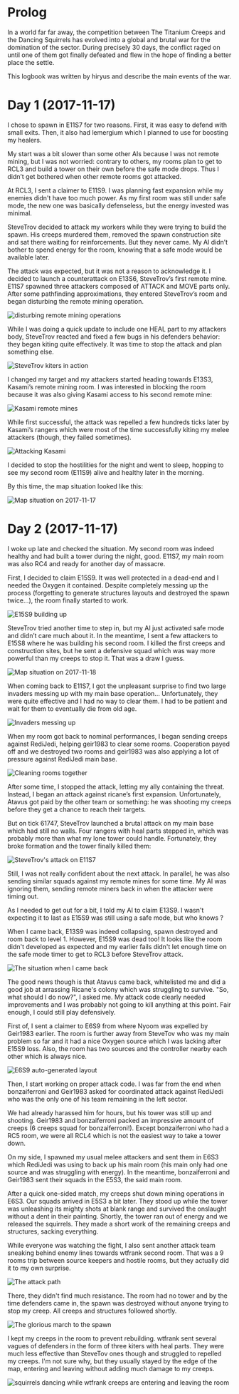 # Prolog

In a world far far away, the competition between The Titanium Creeps and the Dancing Squirrels has
evolved into a global and brutal war for the domination of the sector. During precisely 30 days,
the conflict raged on until one of them got finally defeated and flew in the hope of finding a
better place the settle.

This logbook was written by hiryus and describe the main events of the war.


# Day 1 (2017-11-17)

I chose to spawn in E11S7 for two reasons. First, it was easy to defend with small exits. Then, it
also had lemergium which I planned to use for boosting my healers.

My start was a bit slower than some other AIs because I was not remote mining, but I was not
worried: contrary to others, my rooms plan to get to RCL3 and build a tower on their own before the
safe mode drops. Thus I didn’t get bothered when other remote rooms got attacked.

At RCL3, I sent a claimer to E11S9. I was planning fast expansion while my enemies didn't have too
much power. As my first room was still under safe mode, the new one was basically defenseless, but
the energy invested was minimal.

SteveTrov decided to attack my workers while they were trying to build the spawn. His creeps
murdered them, removed the spawn construction site and sat there waiting for reinforcements. But
they never came. My AI didn’t bother to spend energy for the room, knowing that a safe mode would
be available later.

The attack was expected, but it was not a reason to acknowledge it. I decided to launch a
counterattack on E13S6, SteveTrov’s first remote mine. E11S7 spawned three attackers composed of
ATTACK and MOVE parts only. After some pathfinding approximations, they entered SteveTrov’s room
and began disturbing the remote mining operation.

![disturbing remote mining operations](img/disturbing_remote_mining_operations.gif)

While I was doing a quick update to include one HEAL part to my attackers body, SteveTrov reacted
and fixed a few bugs in his defenders behavior: they began kiting quite effectively. It was time to
stop the attack and plan something else.

![SteveTrov kiters in action](img/2.SteveTrov_answer_healers_rangers.gif)

I changed my target and my attackers started heading towards E13S3, Kasami’s remote mining room. I
was interested in blocking the room because it was also giving Kasami access to his second remote
mine:

![Kasami remote mines](img/4.kasamis_remotes.png)

While first successful, the attack was repelled a few hundreds ticks later by Kasami’s rangers which
were most of the time successfully kiting my melee attackers (though, they failed sometimes).

![Attacking Kasami](img/3.attacking_kasami.gif)

I decided to stop the hostilities for the night and went to sleep, hopping to see my second room
(E11S9) alive and healthy later in the morning.

By this time, the map situation looked like this:

![Map situation on 2017-11-17](img/Situation_2017-11-18_00-00.png)


# Day 2 (2017-11-17)

I woke up late and checked the situation. My second room was indeed healthy and had built a tower
during the night, good. E11S7, my main room was also RC4 and ready for another day of massacre.

First, I decided to claim E15S9. It was well protected in a dead-end and I needed the Oxygen it
contained. Despite completely messing up the process (forgetting to generate structures layouts and
destroyed the spawn twice…), the room finally started to work.

![E15S9 building up](img/6_E15S9_building_up.png)

SteveTrov tried another time to step in, but my AI just activated safe mode and didn’t care much
about it. In the meantime, I sent a few attackers to E15S8 where he was building his second room. I
killed the first creeps and construction sites, but he sent a defensive squad which was way more
powerful than my creeps to stop it. That was a draw I guess.

![Map situation on 2017-11-18](img/Situation_2017-11-18_12-50.png)

When coming back to E11S7, I got the unpleasant surprise to find two large invaders messing up with
my main base operation… Unfortunately, they were quite effective and I had no way to clear them. I
had to be patient and wait for them to eventually die from old age.

![Invaders messing up](img/4.invaders.gif)

When my room got back to nominal performances, I began sending creeps against RediJedi, helping
geir1983 to clear some rooms. Cooperation payed off and we destroyed two rooms and geir1983 was
also applying a lot of pressure against RediJedi main base.

![Cleaning rooms together](img/cleaning_rooms_together.gif)

After some time, I stopped the attack, letting my ally containing the threat. Instead, I began an
attack against ricane’s first expansion. Unfortunately, Atavus got paid by the other team or
something: he was shooting my creeps before they get a chance to reach their targets.

But on tick 61747, SteveTrov launched a brutal attack on my main base which had still no walls.
Four rangers with heal parts stepped in, which was probably more than what my lone tower could
handle. Fortunately, they broke formation and the tower finally killed them:

![SteveTrov's attack on E11S7](img/7_stevetrovs_attack.gif)

Still, I was not really confident about the next attack. In parallel, he was also sending similar
squads against my remote mines for some time. My AI was ignoring them, sending remote miners back
in when the attacker were timing out.

As I needed to get out for a bit, I told my AI to claim E13S9. I wasn't expecting it to last as
E15S9 was still using a safe mode, but who knows ?

When I came back, E13S9 was indeed collapsing, spawn destroyed and room back to level 1. However,
E15S9 was dead too! It looks like the room didn't developed as expected and my earlier fails didn't
let enough time on the safe mode timer to get to RCL3 before SteveTrov attack.

![The situation when I came back](img/situation_2017-11-18_20-30.png)

The good news though is that Atavus came back, whitelisted me and did a good job at arrassing
Ricane's colony which was struggling to survive.
"So, what should I do now?", I asked me. My attack code clearly needed improvements and I was
probably not going to kill anything at this point. Fair enough, I could still play defensively.

First of, I sent a claimer to E6S9 from where Nyoom was expelled by Geir1983 earlier. The room is
further away from SteveTov who was my main problem so far and it had a nice Oxygen source which I
was lacking after E15S9 loss. Also, the room has two sources and the controller nearby each other
which is always nice.

![E6S9 auto-generated layout](img/E6S9_layout.png)

Then, I start working on proper attack code. I was far from the end when bonzaiferroni and Geir1983
asked for coordinated attack against RediJedi who was the only one of his team remaining in the
left sector.

We had already harassed him for hours, but his tower was still up and shooting. Geir1983 and
bonzaiferroni packed an impressive amount of creeps (6 creeps squad for bonzaiferroni!). Except
bonzaiferroni who had a RC5 room, we were all RCL4 which is not the easiest way to take a tower
down.

On my side, I spawned my usual melee attackers and sent them in E6S3 which RediJedi was using to
back up his main room (his main only had one source and was struggling with energy). In the
meantime, bonzaiferroni and Geir1983 sent their squads in the E5S3, the said main room.

After a quick one-sided match, my creeps shut down mining operations in E6S3. Our squads arrived in
E5S3 a bit later. They stood up while the tower was unleashing its mighty shots at blank range and
survived the onslaught without a dent in their painting. Shortly, the tower ran out of energy and
we released the squirrels. They made a short work of the remaining creeps and structures, sacking
everything.

While everyone was watching the fight, I also sent another attack team sneaking behind enemy lines
towards wtfrank second room. That was a 9 rooms trip between source keepers and hostile rooms, but
they actually did it to my own surprise.

![The attack path](img/9958421.png)

There, they didn't find much resistance. The room had no tower and by the time defenders came in,
the spawn was destroyed without anyone trying to stop my creep. All creeps and structures followed
shortly.

![The glorious march to the spawn](img/315165841651.gif)

I kept my creeps in the room to prevent rebuilding. wtfrank sent several vagues of defenders in the
form of three kiters with heal parts. They were much less effective than SteveTov ones though and
struggled to repelled my creeps. I'm not sure why, but they usually stayed by the edge of the map,
entering and leaving without adding much damage to my creeps.

![squirrels dancing while wtfrank creeps are entering and leaving the room](img/1012185.gif)


